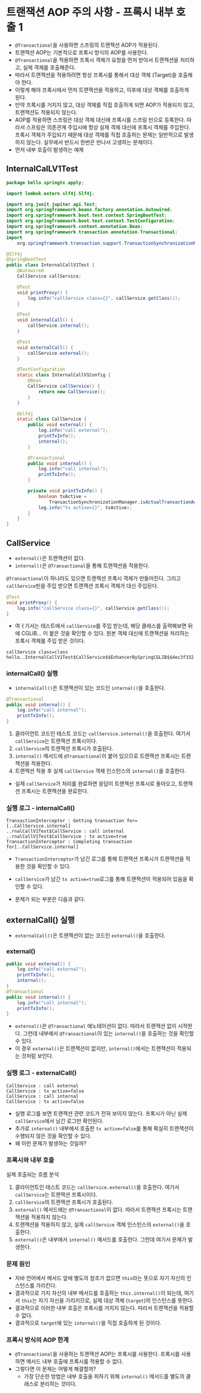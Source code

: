 # 트랜잭션 AOP 주의 사항 - 프록시 내부 호출 1
- `@Transactional`을 사용하면 스프링의 트랜잭션 AOP가 적용된다.
- 트랜잭션 AOP는 기본적으로 프록시 방식의 AOP를 사용한다.
- `@Transactional`을 적용하면 프록시 객체가 요청을 먼저 받아서 트랜잭션을 처리하고, 실제 객체를 호출해준다.
- 따라서 트랜잭션을 적용하려면 항상 프록시를 통해서 대상 객체 (Target)을 호출해야 한다.
- 이렇게 해야 프록시에서 먼저 트랜잭션을 적용하고, 이후에 대상 객체를 호출하게 된다.
- 만약 프록시를 거치지 않고, 대상 객체를 직접 호출하게 되면 AOP가 적용되지 않고, 트랜잭션도 적용되지 않는다.
- AOP를 적용하면 스프링은 대상 객체 대신에 프록시를 스프링 빈으로 등록한다. 따라서 스프링은 의존관계 주입시에 항상 실제 객체 대신에
프록시 객체를 주입한다. 프록시 객체가 주입되기 때문에 대상 객체를 직접 호출하는 문제는 일반적으로 발생하지 않는다. 실무에서 반드시
한번은 만나서 고생하는 문제이다.
- 먼저 내부 호출이 발생하는 예제

## InternalCalLV1Test
```java
package hello.springtx.apply;

import lombok.extern.slf4j.Slf4j;

import org.junit.jupiter.api.Test;
import org.springframework.beans.factory.annotation.Autowired;
import org.springframework.boot.test.context.SpringBootTest;
import org.springframework.boot.test.context.TestConfiguration;
import org.springframework.context.annotation.Bean;
import org.springframework.transaction.annotation.Transactional;
import
	org.springframework.transaction.support.TransactionSynchronizationManager;

@Slf4j
@SpringBootTest
public class InternalCallV1Test {
	@Autowired
	CallService callService;

	@Test
	void printProxy() {
		log.info("callService class={}", callService.getClass());
	}

	@Test
	void internalCall() {
		callService.internal();
	}

	@Test
	void externalCall() {
		callService.external();
	}

	@TestConfiguration
	static class InternalCallV1Config {
		@Bean
		CallService callService() {
			return new CallService();
		}
	}

	@Slf4j
	static class CallService {
		public void external() {
			log.info("call external");
			printTxInfo();
			internal();
		}

		@Transactional
		public void internal() {
			log.info("call internal");
			printTxInfo();
		}

		private void printTxInfo() {
			boolean txActive =
				TransactionSynchronizationManager.isActualTransactionActive();
			log.info("tx active={}", txActive);
		}
	}
}
```

## CallService
- `external()`은 트랜잭션이 없다.
- `internal()`은 `@Transactional`을 통해 트랜잭션을 적용한다.

`@Transactional`이 하나라도 있으면 트랜잭션 프록시 객체가 만들어진다. 그리고 `callService`빈을 주입 받으면
트랜잭션 프록시 객체가 대신 주입된다.
```java
@Test
void printProxy() {
    log.info("callService class={}", callService.getClass());
}
```
- 여ㅓ기서는 테스트에서 `callService`를 주입 받는데, 해당 클래스를 출력해보면 뒤에 CGLIB... 이 붙은 것을
확인할 수 있다. 원본 객체 대신에 트랜잭션을 처리하는 프록시 객체를 주입 받은 것이다.
```text
callService class=class hello..InternalCallV1Test$CallService$$EnhancerBySpringCGLIB$$4ec3f332
```

### internalCall() 실행
- `internalCall()`은 트랜잭션이 있는 코드인 `internal()`을 호출한다.
```java
@Transactional
public void internal() {
    log.info("call internal");
    printTxInfo();
}
```
1. 클라이언트 코드인 테스트 코드는 `callService.internal()`을 호출한다. 여기서 `callService`는 트랜잭션 프록시이다.
2. `callService`의 트랜잭션 프록시가 호출된다.
3. `internal()` 메서드에 `@Transactional`이 붙어 있으므로 트랜잭션 프록시는 트랜잭션을 적용한다.
4. 트랜잭션 적용 후 실제 `callService` 객체 인스턴스의 `internal()`을 호출한다.
- 실제 `callService`가 처리를 완료하면 응답이 트랜잭션 프록시로 돌아오고, 트랜잭션 프록시는 트랜잭션을 완료한다.

### 실행 로그 - internalCall()
```text
TransactionInterceptor : Getting transaction for=[..CallService.internal]
..rnalCallV1Test$CallService : call internal
..rnalCallV1Test$CallService : tx active=true
TransactionInterceptor : Completing transaction for[..CallService.internal]
```
- `TransactionInterceptor`가 남긴 로그를 통해 트랜잭션 프록시가 트랜잭션을 적용한 것을 확인할 수 있다.
- `callService`가 남긴 `tx active=true`로그를 통해 트랜잭션이 적용되어 있음을 확인할 수 있다.

- 문제가 되는 부분은 다음과 같다.

## externalCall() 실행
- `externalCall()`은 트랜잭션이 없는 코드인 `external()`을 호출한다.
### external()
```java
public void external() {
    log.info("call external");
    printTxInfo();
    internal();
}
@Transactional
public void internal() {
    log.info("call internal");
    printTxInfo();
}
```
- `external()`은 `@Transactional` 애노테이션이 없다. 따라서 트랜잭션 없이 시작한다. 그런데 내부에서 `@Transactional`이
있는 `internal()`을 호출하는 것을 확인할 수 있다.
- 이 경우 `external()`은 트랜잭션이 없지만, `internal()`에서는 트랜잭션이 적용되는 것처럼 보인다.

### 실행 로그 - externalCall()
```text
CallService : call external
CallService : tx active=false
CallService : call internal
CallService : tx active=false
```
- 실행 로그를 보면 트랜잭션 관련 코드가 전혀 보이지 않는다. 프록시가 아닌 실제 `callService`에서 남긴 로그만 확인된다.
- 추가로 `internal()` 내부에서 호출한 `tx active=false`를 통해 확실히 트랜잭션이 수행되지 않은 것을 확인할 수 있다.
- 왜 이런 문제가 발생하는 것일까?

### 프록시와 내부 호출
실제 호출되는 흐름 분석
1. 클라이언트인 테스트 코드는 `callService.external()`을 호출한다. 여기서 `callService`는 트랜잭션 프록시이다.
2. `callService`의 트랜잭션 프록시가 호출된다.
3. `external()` 메서드에는 `@Transactional`이 없다. 따라서 트랜잭션 프록시는 트랜잭션을 적용하지 않는다.
4. 트랜잭션을 적용하지 않고, 실제 `callService` 객체 인스턴스의 `external()`을 호출한다.
5. `external()`은 내부에서 `internal()` 메서드를 호출한다. 그런데 여기서 문제가 발생한다.

### 문제 원인
- 자바 언어에서 메서드 앞에 별도의 참조가 없으면 `this`라는 뜻으로 자기 자신의 인스턴스를 가리킨다.
- 결과적으로 가지 자신의 내부 메서드를 호출하는 `this.internal()`이 되는데, 여기서 `this`는 자기 자신을 가리키므로,
실제 대상 객체 (`target`)의 인스턴스를 뜻한다.
- 결과적으로 이러한 내부 호출은 프록시를 거치지 않는다. 따라서 트랜잭션을 적용할 수 없다.
- 결과적으로 `target`에 있는 `internal()`을 직접 호출하게 된 것이다.

### 프록시 방식의 AOP 한계
- `@Transactional`을 사용하는 트랜잭션 AOP는 프록시를 사용한다. 프록시를 사용하면 메서드 내부 호출에 프록시를 적용할 수 없다.
- 그렇다면 이 문제는 어떻게 해결할까?
  - 가장 단순한 방법은 내부 호출을 피하기 위해 `internal()` 메서드를 별도의 클래스로 분리하는 것이다.

